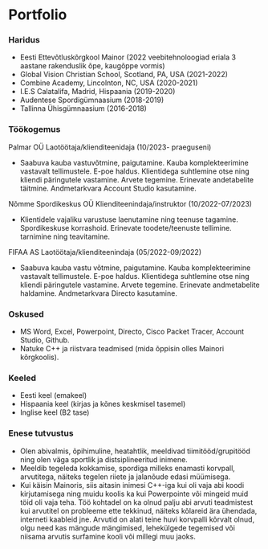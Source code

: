 # Portfolio

### Haridus
- Eesti Ettevõtluskõrgkool Mainor (2022 veebitehnoloogiad eriala 3 aastane rakenduslik õpe, kaugõppe vormis)  
- Global Vision Christian School, Scotland, PA, USA (2021-2022)
- Combine Academy, Lincolnton, NC, USA (2020-2021) 
- I.E.S Calatalifa, Madrid, Hispaania (2019-2020)
- Audentese Spordigümnaasium (2018-2019)        
- Tallinna Ühisgümnaasium (2016-2018) 

### Töökogemus
Palmar OÜ Laotöötaja/klienditeenidaja  (10/2023- praeguseni)
- Saabuva kauba vastuvõtmine, paigutamine. Kauba komplekteerimine vastavalt tellimustele. E-poe haldus. Klientidega suhtlemine otse ning kliendi päringutele vastamine. Arvete tegemine. Erinevate andetabelite täitmine. Andmetarkvara Account Studio kasutamine. 

Nõmme Spordikeskus OÜ Klienditeenindaja/instruktor (10/2022-07/2023) 
- Klientidele vajaliku varustuse laenutamine ning teenuse tagamine. Spordikeskuse korrashoid. Erinevate toodete/teenuste tellimine. tarnimine ning teavitamine.  

FIFAA AS  Laotöötaja/klienditeenindaja (05/2022-09/2022)
- Saabuva kauba vastu võtmine, paigutamine. Kauba komplekteerimine vastavalt tellimustele. E-poe haldus. Klientidega suhtlemine otse ning kliendi päringutele vastamine. Arvete tegemine.  Erinevate andmetabelite haldamine. Andmetarkvara Directo kasutamine.

### Oskused
- MS Word, Excel, Powerpoint, Directo, Cisco Packet Tracer, Account Studio, Github.
- Natuke C++ ja riistvara teadmised (mida õppisin olles Mainori kõrgkoolis).
  
### Keeled
- Eesti keel (emakeel)
- Hispaania keel (kirjas ja kõnes keskmisel tasemel)
- Inglise keel (B2 tase)

### Enese tutvustus
- Olen abivalmis, õpihimuline, heatahtlik, meeldivad tiimitööd/grupitööd ning olen väga sportlik ja distsiplineeritud inimene.
- Meeldib tegeleda kokkamise, spordiga milleks enamasti korvpall, arvutitega, näiteks tegelen riiete ja jalanõude edasi müümisega.
- Kui käisin Mainoris, siis aitasin inimesi C++-iga kui oli vaja abi koodi kirjutamisega ning muidu koolis ka kui Powerpointe
  või mingeid muid töid oli vaja teha. Töö kohtadel on ka olnud palju abi arvuti teadmistest kui arvutitel on probleeme ette tekkinud,
  näiteks kõlareid ära ühendada, interneti kaableid jne. Arvutid on alati teine huvi korvpalli kõrvalt olnud, olgu need kas mängude
  mängimised, lehekülgede tegemised või niisama arvutis surfamine kooli või  millegi muu jaoks.

  


 

 
